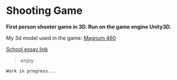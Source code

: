 # Shooting Game

__First person shooter game in 3D. Run on the game engine Unity3D.__

My 3d model used in the game: [Magnum 460](https://github.com/TheGoodFella/magnum460Blend)<br/>

[School essay link](http://tesine.marconirovereto.it/dettagli.html?2016.5BI.9)

>enjoy

```
Work in progress...
```

